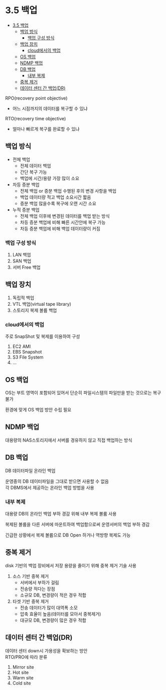 # 3.5 백업
- [3.5 백업](#35-백업)
  - [백업 방식](#백업-방식)
    - [백업 구성 방식](#백업-구성-방식)
  - [백업 장치](#백업-장치)
    - [cloud에서의 백업](#cloud에서의-백업)
  - [OS 백업](#os-백업)
  - [NDMP 백업](#ndmp-백업)
  - [DB 백업](#db-백업)
    - [내부 복제](#내부-복제)
  - [중복 제거](#중복-제거)
  - [데이터 센터 간 백업(DR)](#데이터-센터-간-백업dr)

RPO(recovery point objective)
* 어느 시점까지의 데이터를 복구할 수 있냐

RTO(recovery time objective)
* 얼마나 빠르게 복구를 완료할 수 있냐

## 백업 방식
* 전체 백업
  * 전체 데이터 백업
  * 간단 복구 가능
  * 백업에 시간/용량 가장 많이 소요
* 차등 증분 백업
  * 전체 백업 or 증분 백업 수행된 후의 변경 사항을 백업
  * 백업 데이터량 적고 백업 소요시간 짧음
  * 증분 백업 많을수록 복구에 오랜 시간 소요
* 누적 증분 백업
  * 전체 백업 이후에 변경된 데이터를 백업 받는 방식
  * 차등 증분 백업에 비해 빠른 시간안에 복구 가능
  * 차등 증분 백업에 비해 백업 데이터량이 커짐

### 백업 구성 방식
1. LAN 백업
2. SAN 백업
3. 서버 Free 백업

## 백업 장치
1. 독립적 백업
2. VTL 백업(virtual tape library)
3. 스토리지 복제 볼륨 백업

### cloud에서의 백업
주로 SnapShot 및 복제를 이용하여 구성

1. EC2 AMI
2. EBS Snapshot
3. S3 File System
4. $\dots$

## OS 백업
OS는 부트 영역이 포함되어 있어서 단순히 파일시스템의 파일만을 받는 것으로는 복구 불가

환경에 맞게 OS 백업 방안 수립 필요

## NDMP 백업
대용량의 NAS스토리지에서 서버를 경유하지 않고 직접 백업하는 방식

## DB 백업
DB 데이터파일 온라인 백업

운영중의 DB 데이터파일을 그대로 받으면 사용할 수 없음\
각 DBMS에서 제공하는 온라인 백업 방법을 사용

### 내부 복제
대용량 DB의 온라인 백업 부하 경감 위해 내부 복제 볼륨 사용

복제된 볼륨을 다른 서버에 마운트하여 백업함으로써 운영서버의 백업 부하 경감

긴급한 상황에서 복제 볼륨으로 DB Open 하거나 역방향 복제도 가능

## 중복 제거
disk 기반의 백업 장비에서 저장 용량을 줄이기 위해 중복 제거 기술 사용

1. 소스 기반 중복 제거
   * 서버에서 부하가 걸림
   * 전송량 적다는 장점
   * 소규모 DB, 변경량이 적은 경우 적합
2. 타겟 기반 중복 제거
   * 전송 데이터가 많이 대역폭 소모
   * 압축 효율이 높음(데이터를 모아서 중복제거)
   * 대규모 DB, 변경량이 많은 경우 적합

## 데이터 센터 간 백업(DR)
데이터 센터 down시 가용성을 확보하는 방안\
RTO/PRO에 따라 분류

1. Mirror site
2. Hot site
3. Warm site
4. Cold site